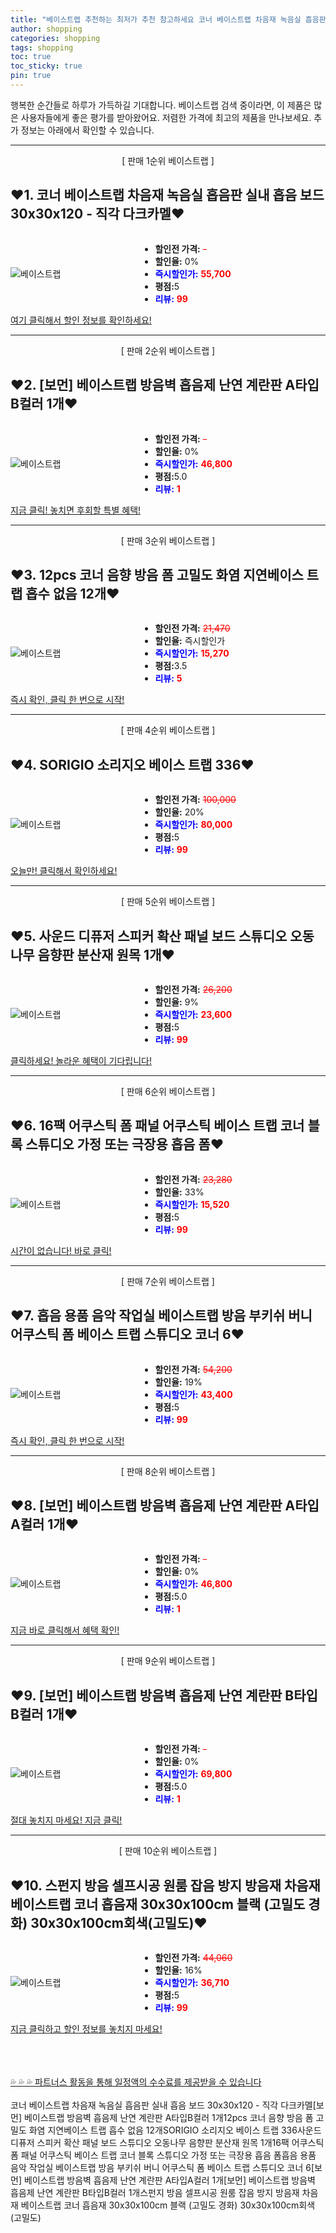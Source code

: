 ```yaml
---
title: "베이스트랩 추천하는 최저가 추천 참고하세요 코너 베이스트랩 차음재 녹음실 흡음판"
author: shopping
categories: shopping
tags: shopping
toc: true
toc_sticky: true
pin: true
---
```

행복한 순간들로 하루가 가득하길 기대합니다. 베이스트랩 검색 중이라면, 이 제품은 많은 사용자들에게 좋은 평가를 받아왔어요. 저렴한 가격에 최고의 제품을 만나보세요. 추가 정보는 아래에서 확인할 수 있습니다.

---
<p class="toplist" style="margin: 0 auto; display: block; width: fit-content;">[ 판매 1순위 베이스트랩 ]</p>

<h2><strong>❤️1. 코너 베이스트랩 차음재 녹음실 흡음판 실내 흡음 보드 30x30x120 - 직각 다크카멜❤️</strong></h2>

<div style="display: flex; align-items: center;">
    <div style="flex: 0.4;">
        <img src="https://thumbnail9.coupangcdn.com/thumbnails/remote/230x230ex/image/vendor_inventory/51b1/124e205af2320faf3b5503ec77794cdab750b11553f9332a44c8b52045cb.jpg" alt="베이스트랩" style="max-width: 100%;">
    </div>
    <div style="flex: 0.6; margin-left: 10px;">
        <ul>
            <li><strong>할인전 가격:</strong> <del style="color: red;">-</del></li>
            <li><strong>할인율:</strong> 0%</li>
            <li><span style='color:blue'><strong>즉시할인가:</strong></span> <span style='color:red'><strong>55,700</strong></span></li>
            <li><strong>평점:</strong>5</li>
            <li><span style='color:blue'><strong>리뷰:</strong></span> <span style='color:red'><strong>99</strong></span></li>
        </ul>
    </div>
</div>
<div class="center">
    <a href="https://William4Davisa.github.io?lptag=AF9450613&subid=githubio&pageKey=8146753431&traceid=V0-153&itemId=23167829231&vendorItemId=90200607630" class="myButton">
        여기 클릭해서 할인 정보를 확인하세요!
    </a>
</div>


---
<p class="toplist" style="margin: 0 auto; display: block; width: fit-content;">[ 판매 2순위 베이스트랩 ]</p>

<h2><strong>❤️2. [보먼] 베이스트랩 방음벽 흡음제 난연 계란판 A타입B컬러 1개❤️</strong></h2>

<div style="display: flex; align-items: center;">
    <div style="flex: 0.4;">
        <img src="https://thumbnail8.coupangcdn.com/thumbnails/remote/230x230ex/image/vendor_inventory/2f5e/019359b3ec7a1f68c0b4022550ff9335869d6d03a71e443f4a675130b303.jpg" alt="베이스트랩" style="max-width: 100%;">
    </div>
    <div style="flex: 0.6; margin-left: 10px;">
        <ul>
            <li><strong>할인전 가격:</strong> <del style="color: red;">-</del></li>
            <li><strong>할인율:</strong> 0%</li>
            <li><span style='color:blue'><strong>즉시할인가:</strong></span> <span style='color:red'><strong>46,800</strong></span></li>
            <li><strong>평점:</strong>5.0</li>
            <li><span style='color:blue'><strong>리뷰:</strong></span> <span style='color:red'><strong>1</strong></span></li>
        </ul>
    </div>
</div>
<div class="center">
    <a href="https://William4Davisa.github.io?lptag=AF9450613&subid=githubio&pageKey=7685218488&traceid=V0-153&itemId=20536233937&vendorItemId=87612973504" class="myButton">
        지금 클릭! 놓치면 후회할 특별 혜택!
    </a>
</div>


---
<p class="toplist" style="margin: 0 auto; display: block; width: fit-content;">[ 판매 3순위 베이스트랩 ]</p>

<h2><strong>❤️3. 12pcs 코너 음향 방음 폼 고밀도 화염 지연베이스 트랩 흡수 없음 12개❤️</strong></h2>

<div style="display: flex; align-items: center;">
    <div style="flex: 0.4;">
        <img src="https://thumbnail7.coupangcdn.com/thumbnails/remote/230x230ex/image/vendor_inventory/70ce/bd9b60f9c1cfb919bfa8db9776021298bb1b4b5495e4ba8e7f27e980bc1e.jpg" alt="베이스트랩" style="max-width: 100%;">
    </div>
    <div style="flex: 0.6; margin-left: 10px;">
        <ul>
            <li><strong>할인전 가격:</strong> <del style="color: red;">21,470</del></li>
            <li><strong>할인율:</strong> 즉시할인가</li>
            <li><span style='color:blue'><strong>즉시할인가:</strong></span> <span style='color:red'><strong>15,270</strong></span></li>
            <li><strong>평점:</strong>3.5</li>
            <li><span style='color:blue'><strong>리뷰:</strong></span> <span style='color:red'><strong>5</strong></span></li>
        </ul>
    </div>
</div>
<div class="center">
    <a href="https://William4Davisa.github.io?lptag=AF9450613&subid=githubio&pageKey=6727473076&traceid=V0-153&itemId=15663992493&vendorItemId=82997472130" class="myButton">
        즉시 확인, 클릭 한 번으로 시작!
    </a>
</div>


---
<p class="toplist" style="margin: 0 auto; display: block; width: fit-content;">[ 판매 4순위 베이스트랩 ]</p>

<h2><strong>❤️4. SORIGIO 소리지오 베이스 트랩 336❤️</strong></h2>

<div style="display: flex; align-items: center;">
    <div style="flex: 0.4;">
        <img src="https://thumbnail8.coupangcdn.com/thumbnails/remote/230x230ex/image/vendor_inventory/85a2/c52198fac7ac5b72c17fd70d7e6205afa53516872fd0b1e7209c1ff577b1.jpg" alt="베이스트랩" style="max-width: 100%;">
    </div>
    <div style="flex: 0.6; margin-left: 10px;">
        <ul>
            <li><strong>할인전 가격:</strong> <del style="color: red;">100,000</del></li>
            <li><strong>할인율:</strong> 20%</li>
            <li><span style='color:blue'><strong>즉시할인가:</strong></span> <span style='color:red'><strong>80,000</strong></span></li>
            <li><strong>평점:</strong>5</li>
            <li><span style='color:blue'><strong>리뷰:</strong></span> <span style='color:red'><strong>99</strong></span></li>
        </ul>
    </div>
</div>
<div class="center">
    <a href="https://William4Davisa.github.io?lptag=AF9450613&subid=githubio&pageKey=7289754950&traceid=V0-153&itemId=18629074992&vendorItemId=85764407924" class="myButton">
        오늘만! 클릭해서 확인하세요!
    </a>
</div>


---
<p class="toplist" style="margin: 0 auto; display: block; width: fit-content;">[ 판매 5순위 베이스트랩 ]</p>

<h2><strong>❤️5. 사운드 디퓨저 스피커 확산 패널 보드 스튜디오 오동나무 음향판 분산재 원목 1개❤️</strong></h2>

<div style="display: flex; align-items: center;">
    <div style="flex: 0.4;">
        <img src="https://thumbnail7.coupangcdn.com/thumbnails/remote/230x230ex/image/vendor_inventory/33e0/e255611cf983352d406bf7f719462040157684edb593f9da3d50d34a135c.jpg" alt="베이스트랩" style="max-width: 100%;">
    </div>
    <div style="flex: 0.6; margin-left: 10px;">
        <ul>
            <li><strong>할인전 가격:</strong> <del style="color: red;">26,200</del></li>
            <li><strong>할인율:</strong> 9%</li>
            <li><span style='color:blue'><strong>즉시할인가:</strong></span> <span style='color:red'><strong>23,600</strong></span></li>
            <li><strong>평점:</strong>5</li>
            <li><span style='color:blue'><strong>리뷰:</strong></span> <span style='color:red'><strong>99</strong></span></li>
        </ul>
    </div>
</div>
<div class="center">
    <a href="https://William4Davisa.github.io?lptag=AF9450613&subid=githubio&pageKey=7923250271&traceid=V0-153&itemId=21774734054&vendorItemId=88823569270" class="myButton">
        클릭하세요! 놀라운 혜택이 기다립니다!
    </a>
</div>


---
<p class="toplist" style="margin: 0 auto; display: block; width: fit-content;">[ 판매 6순위 베이스트랩 ]</p>

<h2><strong>❤️6. 16팩 어쿠스틱 폼 패널 어쿠스틱 베이스 트랩 코너 블록 스튜디오 가정 또는 극장용 흡음 폼❤️</strong></h2>

<div style="display: flex; align-items: center;">
    <div style="flex: 0.4;">
        <img src="https://thumbnail10.coupangcdn.com/thumbnails/remote/230x230ex/image/vendor_inventory/82c0/387f6fd061b2ac8a13110ee591d4274c59b0450814558179efc2bcb21ba6.jpg" alt="베이스트랩" style="max-width: 100%;">
    </div>
    <div style="flex: 0.6; margin-left: 10px;">
        <ul>
            <li><strong>할인전 가격:</strong> <del style="color: red;">23,280</del></li>
            <li><strong>할인율:</strong> 33%</li>
            <li><span style='color:blue'><strong>즉시할인가:</strong></span> <span style='color:red'><strong>15,520</strong></span></li>
            <li><strong>평점:</strong>5</li>
            <li><span style='color:blue'><strong>리뷰:</strong></span> <span style='color:red'><strong>99</strong></span></li>
        </ul>
    </div>
</div>
<div class="center">
    <a href="https://William4Davisa.github.io?lptag=AF9450613&subid=githubio&pageKey=7802776597&traceid=V0-153&itemId=21136885472&vendorItemId=88198549576" class="myButton">
        시간이 없습니다! 바로 클릭!
    </a>
</div>


---
<p class="toplist" style="margin: 0 auto; display: block; width: fit-content;">[ 판매 7순위 베이스트랩 ]</p>

<h2><strong>❤️7. 흡음 용품 음악 작업실 베이스트랩 방음 부키쉬 버니 어쿠스틱 폼 베이스 트랩 스튜디오 코너 6❤️</strong></h2>

<div style="display: flex; align-items: center;">
    <div style="flex: 0.4;">
        <img src="https://thumbnail7.coupangcdn.com/thumbnails/remote/230x230ex/image/vendor_inventory/3b3d/05f964f3de38be4259107308f29f8b05a17c1cfc9e3c1ed13e186f750a52.jpg" alt="베이스트랩" style="max-width: 100%;">
    </div>
    <div style="flex: 0.6; margin-left: 10px;">
        <ul>
            <li><strong>할인전 가격:</strong> <del style="color: red;">54,200</del></li>
            <li><strong>할인율:</strong> 19%</li>
            <li><span style='color:blue'><strong>즉시할인가:</strong></span> <span style='color:red'><strong>43,400</strong></span></li>
            <li><strong>평점:</strong>5</li>
            <li><span style='color:blue'><strong>리뷰:</strong></span> <span style='color:red'><strong>99</strong></span></li>
        </ul>
    </div>
</div>
<div class="center">
    <a href="https://William4Davisa.github.io?lptag=AF9450613&subid=githubio&pageKey=8100697989&traceid=V0-153&itemId=22910413777&vendorItemId=90767466080" class="myButton">
        즉시 확인, 클릭 한 번으로 시작!
    </a>
</div>


---
<p class="toplist" style="margin: 0 auto; display: block; width: fit-content;">[ 판매 8순위 베이스트랩 ]</p>

<h2><strong>❤️8. [보먼] 베이스트랩 방음벽 흡음제 난연 계란판 A타입A컬러 1개❤️</strong></h2>

<div style="display: flex; align-items: center;">
    <div style="flex: 0.4;">
        <img src="https://thumbnail8.coupangcdn.com/thumbnails/remote/230x230ex/image/vendor_inventory/2f5e/019359b3ec7a1f68c0b4022550ff9335869d6d03a71e443f4a675130b303.jpg" alt="베이스트랩" style="max-width: 100%;">
    </div>
    <div style="flex: 0.6; margin-left: 10px;">
        <ul>
            <li><strong>할인전 가격:</strong> <del style="color: red;">-</del></li>
            <li><strong>할인율:</strong> 0%</li>
            <li><span style='color:blue'><strong>즉시할인가:</strong></span> <span style='color:red'><strong>46,800</strong></span></li>
            <li><strong>평점:</strong>5.0</li>
            <li><span style='color:blue'><strong>리뷰:</strong></span> <span style='color:red'><strong>1</strong></span></li>
        </ul>
    </div>
</div>
<div class="center">
    <a href="https://William4Davisa.github.io?lptag=AF9450613&subid=githubio&pageKey=7685218488&traceid=V0-153&itemId=20536233930&vendorItemId=87612973466" class="myButton">
        지금 바로 클릭해서 혜택 확인!
    </a>
</div>


---
<p class="toplist" style="margin: 0 auto; display: block; width: fit-content;">[ 판매 9순위 베이스트랩 ]</p>

<h2><strong>❤️9. [보먼] 베이스트랩 방음벽 흡음제 난연 계란판 B타입B컬러 1개❤️</strong></h2>

<div style="display: flex; align-items: center;">
    <div style="flex: 0.4;">
        <img src="https://thumbnail8.coupangcdn.com/thumbnails/remote/230x230ex/image/vendor_inventory/2f5e/019359b3ec7a1f68c0b4022550ff9335869d6d03a71e443f4a675130b303.jpg" alt="베이스트랩" style="max-width: 100%;">
    </div>
    <div style="flex: 0.6; margin-left: 10px;">
        <ul>
            <li><strong>할인전 가격:</strong> <del style="color: red;">-</del></li>
            <li><strong>할인율:</strong> 0%</li>
            <li><span style='color:blue'><strong>즉시할인가:</strong></span> <span style='color:red'><strong>69,800</strong></span></li>
            <li><strong>평점:</strong>5.0</li>
            <li><span style='color:blue'><strong>리뷰:</strong></span> <span style='color:red'><strong>1</strong></span></li>
        </ul>
    </div>
</div>
<div class="center">
    <a href="https://William4Davisa.github.io?lptag=AF9450613&subid=githubio&pageKey=7685218488&traceid=V0-153&itemId=20536233931&vendorItemId=87612973477" class="myButton">
        절대 놓치지 마세요! 지금 클릭!
    </a>
</div>


---
<p class="toplist" style="margin: 0 auto; display: block; width: fit-content;">[ 판매 10순위 베이스트랩 ]</p>

<h2><strong>❤️10. 스펀지 방음 셀프시공 원룸 잡음 방지 방음재 차음재 베이스트랩 코너 흡음재 30x30x100cm 블랙 (고밀도 경화) 30x30x100cm회색(고밀도)❤️</strong></h2>

<div style="display: flex; align-items: center;">
    <div style="flex: 0.4;">
        <img src="https://thumbnail9.coupangcdn.com/thumbnails/remote/230x230ex/image/vendor_inventory/0131/66f3678707a2d3d060a04f8110249001727b581ed70b06d6b9cc1a22fcd8.png" alt="베이스트랩" style="max-width: 100%;">
    </div>
    <div style="flex: 0.6; margin-left: 10px;">
        <ul>
            <li><strong>할인전 가격:</strong> <del style="color: red;">44,060</del></li>
            <li><strong>할인율:</strong> 16%</li>
            <li><span style='color:blue'><strong>즉시할인가:</strong></span> <span style='color:red'><strong>36,710</strong></span></li>
            <li><strong>평점:</strong>5</li>
            <li><span style='color:blue'><strong>리뷰:</strong></span> <span style='color:red'><strong>99</strong></span></li>
        </ul>
    </div>
</div>
<div class="center">
    <a href="https://William4Davisa.github.io?lptag=AF9450613&subid=githubio&pageKey=8220792873&traceid=V0-153&itemId=23627364209&vendorItemId=90652873849" class="myButton">
        지금 클릭하고 할인 정보를 놓치지 마세요!
    </a>
</div>

<br><br><br>[💦 💦 💦 파트너스 활동을 통해 일정액의 수수료를 제공받을 수 있습니다](https://link.coupang.com/a/bcpT2c)<br><br>코너 베이스트랩 차음재 녹음실 흡음판 실내 흡음 보드 30x30x120 - 직각 다크카멜[보먼] 베이스트랩 방음벽 흡음제 난연 계란판 A타입B컬러 1개12pcs 코너 음향 방음 폼 고밀도 화염 지연베이스 트랩 흡수 없음 12개SORIGIO 소리지오 베이스 트랩 336사운드 디퓨저 스피커 확산 패널 보드 스튜디오 오동나무 음향판 분산재 원목 1개16팩 어쿠스틱 폼 패널 어쿠스틱 베이스 트랩 코너 블록 스튜디오 가정 또는 극장용 흡음 폼흡음 용품 음악 작업실 베이스트랩 방음 부키쉬 버니 어쿠스틱 폼 베이스 트랩 스튜디오 코너 6[보먼] 베이스트랩 방음벽 흡음제 난연 계란판 A타입A컬러 1개[보먼] 베이스트랩 방음벽 흡음제 난연 계란판 B타입B컬러 1개스펀지 방음 셀프시공 원룸 잡음 방지 방음재 차음재 베이스트랩 코너 흡음재 30x30x100cm 블랙 (고밀도 경화) 30x30x100cm회색(고밀도)